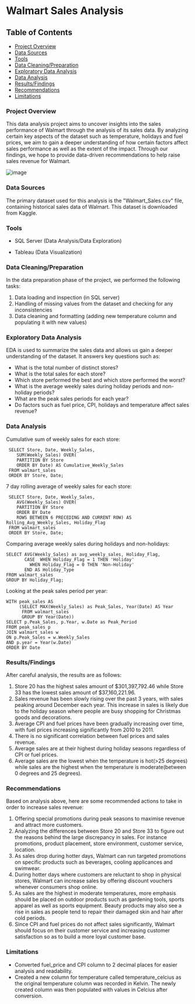 # Walmart Sales Analysis



## Table of Contents
- [Project Overview](#project-overview)
- [Data Sources](#data-sources)
- [Tools](#tools)
- [Data Cleaning/Preparation](#data-cleaningpreparation)
- [Exploratory Data Analysis](#exploratory-data-analysis)
- [Data Analysis](#data-analysis)
- [Results/Findings](#resultsfindings)
- [Recommendations](#recommendations)
- [Limitations](#limitations)





### Project Overview
This data analysis project aims to uncover insights into the sales performance of Walmart through the analysis of its sales data. By analyzing certain key aspects of the dataset such as temperature, holidays and fuel prices, we aim to gain a deeper understanding of how certain factors affect sales performance as well as the extent of the impact. Through our findings, we hope to provide data-driven recommendations to help raise sales revenue for Walmart.


![image](https://github.com/user-attachments/assets/165cc2e9-65a3-4ab2-9269-dceddb054449)



### Data Sources

The primary dataset used for this analysis is the "Walmart_Sales.csv" file, containing historical sales data of Walmart. This dataset is downloaded from Kaggle.


### Tools

- SQL Server (Data Analysis/Data Exploration)
  
- Tableau (Data Visualization)




### Data Cleaning/Preparation

In the data preparation phase of the project, we performed the following tasks:
1.  Data loading and inspection (in SQL server)
2.  Handling of missing values from the dataset and checking for any inconsistencies
3.  Data cleaning and formatting (adding new temperature column and populating it with new values)

### Exploratory Data Analysis

EDA is used to summarize the sales data and allows us gain a deeper understanding of the dataset. It answers key questions such as:
-  What is the total number of distinct stores?
-  What is the total sales for each store?
-  Which store performed the best and which store performed the worst?
-  What is the average weekly sales during holiday periods and non-holiday periods?
-  What are the peak sales periods for each year?
-  Do factors such as fuel price, CPI, holidays and temperature affect sales revenue?


### Data Analysis

Cumulative sum of weekly sales for each store:

     SELECT Store, Date, Weekly_Sales,
	    SUM(Weekly_Sales) OVER(
	    PARTITION BY Store
	    ORDER BY Date) AS Cumulative_Weekly_Sales
     FROM walmart_sales
     ORDER BY Store, Date;



7 day rolling average of weekly sales for each store:

     SELECT Store, Date, Weekly_Sales,
	    AVG(Weekly_Sales) OVER(
	    PARTITION BY Store
	    ORDER BY Date
	    ROWS BETWEEN 6 PRECEDING AND CURRENT ROW) AS Rolling_Avg_Weekly_Sales, Holiday_Flag
     FROM walmart_sales
     ORDER BY Store, Date;


Comparing average weekly sales during holidays and non-holidays:

	SELECT AVG(Weekly_Sales) as avg_weekly_sales, Holiday_Flag,
	       CASE  WHEN Holiday_Flag = 1 THEN 'Holiday'
		     WHEN Holiday_Flag = 0 THEN 'Non-Holiday'
	       END AS Holiday_Type
	FROM walmart_sales
	GROUP BY Holiday_Flag;


Looking at the peak sales period per year:

	WITH peak_sales AS
	     (SELECT MAX(Weekly_Sales) as Peak_Sales, Year(Date) AS Year
	      FROM walmart_sales
	      GROUP BY Year(Date))
	SELECT p.Peak_Sales, p.Year, w.Date as Peak_Period
	FROM peak_sales p
	JOIN walmart_sales w
	ON p.Peak_Sales = w.Weekly_Sales
	AND p.year = Year(w.Date)
	ORDER BY Date




### Results/Findings

After careful analysis, the results are as follows:
1. Store 20 has the highest sales amount of $301,397,792.46 while Store 33 has the lowest sales amount of $37,160,221.96.
2. Sales revenue has been slowly rising over the past 3 years, with sales peaking around December each year. This increase in sales is likely due to the holiday season where people are busy shopping for Christmas
   goods and decorations.
3. Average CPI and fuel prices have been gradually increasing over time, with fuel prices increasing significantly from 2010 to 2011.
4. There is no significant correlation between fuel prices and sales revenue.
5. Average sales are at their highest during holiday seasons regardless of CPI or fuel prices.
6. Average sales are the lowest when the temperature is hot(>25 degrees) while sales are the highest when the temperature is moderate(between 0 degrees and 25 degrees).
  


### Recommendations

Based on analysis above, here are some recommended actions to take in order to increase sales revenue:
1. Offering special promotions during peak seasons to maximise revenue and attract more customers.
2. Analyzing the differences between Store 20 and Store 33 to figure out the reasons behind the large discrepancy in sales. For instance promotions, product placement, store environment, customer service, location.
3. As sales drop during hotter days, Walmart can run targeted promotions on specific products such as beverages, cooling applicances and swimwear.
4. During hotter days where customers are reluctant to shop in physical stores, Walmart can increase sales by offering discount vouchers whenever consumers shop online. 
5. As sales are the highest in moderate temperatures, more emphasis should be placed on outdoor products such as gardening tools, sports apparel as well as sports equipment. Beauty products may also see a rise in sales
   as people tend to repair their damaged skin and hair after cold periods.
6. Since CPI and fuel prices do not affect sales significantly, Walmart should focus on their customer service and increasing customer satisfaction so as to build a more loyal customer base.  




### Limitations

- Converted fuel_price and CPI column to 2 decimal places for easier analysis and readability.
- Created a new column for temperature called temperature_celcius as the original temperature column was recorded in Kelvin. The newly created column was then populated with values in Celcius after conversion.
  








